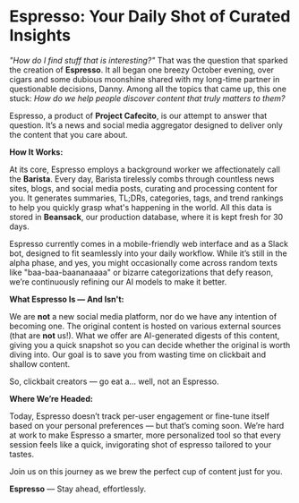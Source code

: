 # Espresso: Your Daily Shot of Curated Insights

_"How do I find stuff that is interesting?"_ That was the question that sparked the creation of **Espresso**. It all began one breezy October evening, over cigars and some dubious moonshine shared with my long-time partner in questionable decisions, Danny. Among all the topics that came up, this one stuck: _How do we help people discover content that truly matters to them?_

Espresso, a product of **Project Cafecito**, is our attempt to answer that question. It’s a news and social media aggregator designed to deliver only the content that you care about.

**How It Works:**

At its core, Espresso employs a background worker we affectionately call the **Barista**. Every day, Barista tirelessly combs through countless news sites, blogs, and social media posts, curating and processing content for you. It generates summaries, TL;DRs, categories, tags, and trend rankings to help you quickly grasp what's happening in the world. All this data is stored in **Beansack**, our production database, where it is kept fresh for 30 days.

Espresso currently comes in a mobile-friendly web interface and as a Slack bot, designed to fit seamlessly into your daily workflow. While it’s still in the alpha phase, and yes, you might occasionally come across random texts like "baa-baa-baananaaaa" or bizarre categorizations that defy reason, we’re continuously refining our AI models to make it better.

**What Espresso Is — And Isn't:**

We are **not** a new social media platform, nor do we have any intention of becoming one. The original content is hosted on various external sources (that are **not** us!). What we offer are AI-generated digests of this content, giving you a quick snapshot so you can decide whether the original is worth diving into. Our goal is to save you from wasting time on clickbait and shallow content.

So, clickbait creators — go eat a… well, not an Espresso.

**Where We’re Headed:**

Today, Espresso doesn’t track per-user engagement or fine-tune itself based on your personal preferences — but that’s coming soon. We’re hard at work to make Espresso a smarter, more personalized tool so that every session feels like a quick, invigorating shot of espresso tailored to your tastes.

Join us on this journey as we brew the perfect cup of content just for you.

**Espresso** — Stay ahead, effortlessly.